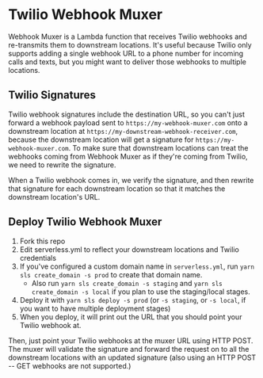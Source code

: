 # Twilio Webhook Muxer

Webhook Muxer is a Lambda function that receives Twilio webhooks and
re-transmits them to downstream locations. It's useful because Twilio only
supports adding a single webhook URL to a phone number for incoming calls and
texts, but you might want to deliver those webhooks to multiple locations.

## Twilio Signatures

Twilio webhook signatures include the destination URL, so you can't just
forward a webhook payload sent to `https://my-webhook-muxer.com` onto
a downstream location at `https://my-downstream-webhook-receiver.com`, because
the downstream location will get a signature for `https://my-webhook-muxer.com`.
To make sure that downstream locations can treat the webhooks coming from
Webhook Muxer as if they're coming from Twilio, we need to rewrite the
signature.

When a Twilio webhook comes in, we verify the signature, and then rewrite that
signature for each downstream location so that it matches the downstream
location's URL.

## Deploy Twilio Webhook Muxer

1. Fork this repo
2. Edit serverless.yml to reflect your downstream locations and Twilio credentials
3. If you've configured a custom domain name in `serverless.yml`, run
   `yarn sls create_domain -s prod` to create that domain name.
   - Also run `yarn sls create_domain -s staging` and `yarn sls create_domain -s local` if
     you plan to use the staging/local stages.
4. Deploy it with `yarn sls deploy -s prod` (or `-s staging`, or `-s local`,
   if you want to have multiple deployment stages)
5. When you deploy, it will print out the URL that you should point your
   Twilio webhook at.

Then, just point your Twilio webhooks at the muxer URL using HTTP POST. The
muxer will validate the signature and forward the request on to all the downstream
locations with an updated signature (also using an HTTP POST -- GET webhooks are
not supported.)
